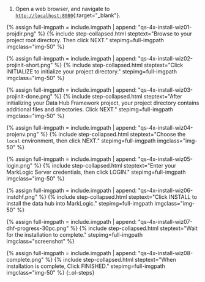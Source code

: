 1. Open a web browser, and navigate to [`http://localhost:8080`](http://localhost:8080){:target="_blank"}.


{% assign full-imgpath = include.imgpath | append: "qs-4x-install-wiz01-projdir.png" %}
{% include step-collapsed.html
   steptext="Browse to your project root directory. Then click <span class='inline-button'>NEXT</span>."
   stepimg=full-imgpath
   imgclass="img-50"
%}


{% assign full-imgpath = include.imgpath | append: "qs-4x-install-wiz02-projinit-short.png" %}
{% include step-collapsed.html
   steptext="Click <span class='inline-button'>INITIALIZE</span> to initialize your project directory."
   stepimg=full-imgpath
   imgclass="img-50"
%}


{% assign full-imgpath = include.imgpath | append: "qs-4x-install-wiz03-projinit-done.png" %}
{% include step-collapsed.html
   steptext="After initializing your Data Hub Framework project, your project directory contains additional files and directories. Click <span class='inline-button'>NEXT</span>."
   stepimg=full-imgpath
   imgclass="img-50"
%}


{% assign full-imgpath = include.imgpath | append: "qs-4x-install-wiz04-projenv.png" %}
{% include step-collapsed.html
   steptext="Choose the <code>local</code> environment, then click <span class='inline-button'>NEXT</span>."
   stepimg=full-imgpath
   imgclass="img-50"
%}


{% assign full-imgpath = include.imgpath | append: "qs-4x-install-wiz05-login.png" %}
{% include step-collapsed.html
   steptext="Enter your MarkLogic Server credentials, then click <span class='inline-button'>LOGIN</span>."
   stepimg=full-imgpath
   imgclass="img-50"
%}


{% assign full-imgpath = include.imgpath | append: "qs-4x-install-wiz06-instdhf.png" %}
{% include step-collapsed.html
   steptext="Click <span class='inline-button'>INSTALL</span> to install the data hub into MarkLogic."
   stepimg=full-imgpath
   imgclass="img-50"
%}


{% assign full-imgpath = include.imgpath | append: "qs-4x-install-wiz07-dhf-progress-30pc.png" %}
{% include step-collapsed.html
   steptext="Wait for the installation to complete."
   stepimg=full-imgpath
   imgclass="screenshot"
%}


{% assign full-imgpath = include.imgpath | append: "qs-4x-install-wiz08-complete.png" %}
{% include step-collapsed.html
   steptext="When installation is complete, Click <span class='inline-button'>FINISHED</span>."
   stepimg=full-imgpath
   imgclass="img-50"
%}
{:.ol-steps}